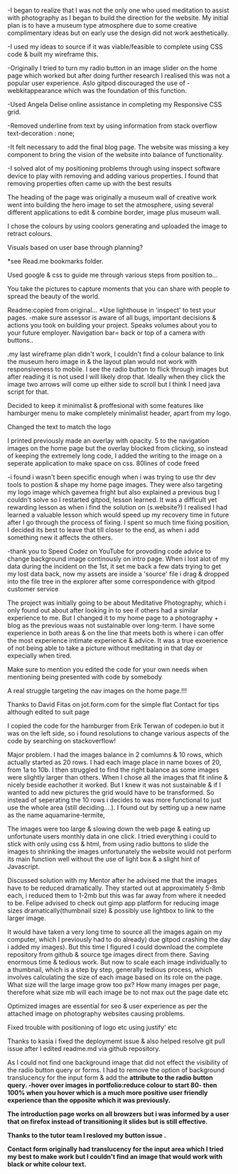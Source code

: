 -I began to realize that I was not the only one who used meditation to assist with photography as I began to build the direction for the website. My initial plan is to have a museum type atmosphere due to some creative complimentary ideas but on early use the design did not work aesthetically. 

-I used my ideas to source if it was viable/feasible to complete using CSS code & built my wireframe this.

-Originally I tried to turn my radio button in an image slider on the home page which worked but after doing further research I realised this was not a popular user experience. Aslo gitpod discouraged the use of -webkitappearance which was the foundation of this function.

-Used Angela Delise online assistance in completing my Responsive CSS grid.

-Removed underline from text by using information from stack overflow text-decoration : none;

-It felt necessary to add the final blog page. The website was missing a key component to bring the vision of the website into balance of functionality.

-I solved alot of my positioning problems through using inspect software device to play with removing and adding various properties. I found that removing properties often came up with the best results

The heading of the page was originally a museum wall of creative work went into building the hero image to set the atmosphere, using several different applications to edit & combine border, image plus museum wall.

I chose the colours by using coolors generating and uploaded the image to retract colours.

Visuals based on user base through planning?

*see Read.me bookmarks folder.

Used google & css to guide me through various steps from position to...

You take the pictures to capture moments that you can share with people to spread the beauty of the world.

Readme:copied from original...
*Use lighthouse in 'inspect' to test your pages.
-make sure assessor is aware of all bugs, important decisions & actions you took on building your project. Speaks volumes about you to your future employer.
Navigation bar= back or top of a camera with buttons..

.my last wireframe plan didn't work, I couldn't find a colour balance to link the museum hero image in & the layout plan would not work with responsiveness to mobile. I see the radio button to flick through images but after reading it is not used I will likely drop that. Ideally when they click the image two arrows will come up either side to scroll but I think I need java script for that.

Decided to keep it minimalist & proffesional with some features like hamburger menu to make completely minimalist header, apart from my logo.

Changed the text to match the logo

I printed previously made an overlay with opacity. 5 to the navigation images on the home page but the overlay blocked from clicking, so instead of keeping the extremely long code, I added the writing to the image on a seperate application to make space on css. 80lines of code freed

-i found i wasn't been specific enough when i was trying to use thr dev tools to postion & shape my home page images. They were also targeting my logo image which gavemea fright but also explained a previous bug I couldn't solve so I restarted gitpod, lesson learned. It was a difficult yet rewarding lesson as when i find the solution on (s.website?) I realised I had learned a valuable lesson which would speed up my recovery time in future after I go through the process of fixing. I spent so much time fixing position, I decided its best to leave that till closer to the end, as when i add something new it affects the others.

-thank you to Speed Codez on YouTube for provoding code advice to change background image continously on intro page.
When i lost alot of my data during the incident on the 1st, it set me back a few dats trying to get my lost data back, now my assets are inside a 'source' file i drag & dropped into the file tree in the explorer after some correspondence with gitpod customer service

The project was initially going to be about Meditative Photography, which i only found out about after looking in to see if others had a similar experience to me. But I changed it to my home page to a photography + blog as the previous waas not sustainable over long-term. I have some experience in both areas & on the line that meets both is where i can offer the most experience intimate experience & advice. It was a true exoerience of not being able to take a picture without meditating in that day or expecially when tired.

Make sure to mention you edited the code for your own needs when mentioning being presented with code by somebody

A real struggle targeting the nav images on the home page.!!!

Thanks to David Fitas on jot.form.com for the simple flat Contact for tips although edited to suit page

I copied the code for the hamburger from Erik Terwan of codepen.io but it was on the left side, so i found resolutions to change various aspects of the code by searching on stackoverflow!

Major problem. I had the images balance in 2 comlumns & 10 rows, which actually started as 20 rows. I had each image place in name boxes of 20, from 1a to 10b. I then struggled to find the right balance as some images were slightly larger than others. When I chose all the images that fit inline & nicely beside eachother it worked. But I knew it was not sustainable & if I wanted to add new pictures the grid would have to be transformed. So instead of seperating the 10 rows i decides to was more functional to just use the whole area (still deciding....). I found out by setting up a new name as the name aquamarine-termite, 

The images were too large & slowing down the web page & eating up unfortunate users monthly data in one click. I tried everything i could to stick with only using css & html, from using radio buttons to slide the images to shrinking the images unfortunately the website would not perform its main function well without the use of light box & a slight hint of Javascript.

Discussed solution with my Mentor after he advised me that the images have to be reduced dramatically. They started out at approximately 5-8mb each, i reduced them to 1-2mb but this was far away from where it needed to be. Felipe advised to check out gimp app platform for reducing image sizes dramatically(thumbnail size) & possibly use lightbox to link to the larger image.

It would have taken a very long time to source all the images again on my computer, which I previously had to do already) due gitpod crashing the day i added my images). But this time I figured I could download the complete repository from github & source tge images direct from there. Saving enormous time & tedious work. But now to scale each image individually to a thumbnail, which is a step by step, generally tedious process, which involves calculating the size of each image based on its role on the page. What size will the large image grow too px? How many images per page, therefore what size mb will each image be to not max out the page date etc

Optimized images are essential for seo & user experience as per the attached image on photography websites causing problems.

Fixed trouble with positioning of logo etc using justify' etc

Thanks to kasia i fixed the deploymemt issue & also helped resolve git pull issue after I edited readme.md via github repository.

As I could not find one background image that did not effect the visibility of the radio button query or forms. I had to remove the option of background translucency for the input form & add the <strong> attribute to the radio button query.
-hover over images in portfolio:reduce colour to start 80- then 100% when you hover which is a much more positive user friendly experience than the opposite which it was previously.

The introduction page works on all browzers but i was informed by a user that on firefox instead of transitioning it slides but is still effective. 

Thanks to the tutor team I resloved my button issue .

Contact form originally had translucency for the input area which I tried my best to make work but I couldn't find an image that would work with black or white colour text.